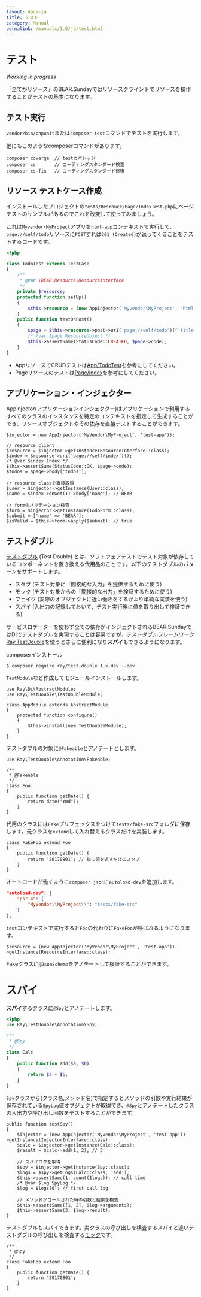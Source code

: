 ```yaml
---
layout: docs-ja
title: テスト
category: Manual
permalink: /manuals/1.0/ja/test.html
---
```


# テスト

*Working in progress*

「全てがリソース」のBEAR.Sundayではリソースクライントでリソースを操作することがテストの基本になります。

## テスト実行
`vendor/bin/phpunit`または`composer test`コマンドでテストを実行します。

他にもこのようなcomposerコマンドがあります。

```
composer coverge  // testカバレッジ
composer cs       // コーディングスタンダード検査
composer cs-fix   // コーディングスタンダード修復
```

## リソース	テストケース作成

インストールしたプロジェクトの`tests/Resrouce/Page/IndexTest.php`にページテストのサンプルがあるのでこれを改変して使ってみましょう。

これは`Myvendor\MyProject`アプリを`html-app`コンテキストで実行して、`page://self/todo`リソースに`POST`すれば`201 (Created)`が返ってくることをテストするコードです。

```php
<?php

class TodoTest extends TestCase
{
    /**
     * @var \BEAR\Resource\ResourceInterface
     */
    private $resource;
    protected function setUp()
    {
        $this->resource = (new AppInjector('Myvendor\MyProject', 'html-app'))->getInstance(ResourceInterface::class);
    }
    public function testOnPost()
    {
        $page = $this->resource->post->uri('page://self/todo')(['title' => 'test']);
        /* @var $page ResourceObject */
        $this->assertSame(StatusCode::CREATED, $page->code);
    }
}
```

 * AppリソースでCRUDテストは[App/TodoTest](https://github.com/koriym/Polidog.Todo/blob/master/tests/Resource/App/TodoTest.php)を参考にしてください。
 * Pageリソースのテストは[Page/Index](https://github.com/koriym/Polidog.Todo/blob/master/tests/Resource/Page/IndexTest.php)を参考にしてください。

## アプリケーション・インジェクター

AppInjector(アプリケーションインジェクター)はアプリケーションで利用するすべてのクラスのインスタンスを特定のコンテキストを指定して生成することができ、リソースオブジェクトやその依存を直接テストすることができます。

```php?start_inline
$injector = new AppInjector('MyVendor\MyProject', 'test-app'));

// resource client
$resource = $injector->getInstance(ResourceInterface::class);
$index = $resource->uri('page://self/index')();
/* @var $index Index */
$this->assertSame(StatusCode::OK, $page->code);
$todos = $page->body['todos'];

// resource classを直接取得
$user = $injector->getInstance(User::class);
$name = $index->onGet(1)->body['name']; // BEAR

// formのバリデーション検査
$form = $injector->getInstance(TodoForm::class);
$submit = ['name' => 'BEAR'];
$isValid = $this->form->apply($submit); // true
```

## テストダブル

[テストダブル](https://ja.wikipedia.org/wiki/%E3%83%86%E3%82%B9%E3%83%88%E3%83%80%E3%83%96%E3%83%AB) (Test Double) とは、ソフトウェアテストでテスト対象が依存しているコンポーネントを置き換える代用品のことです。以下のテストダブルのパターンをサポートします。

 * スタブ (テスト対象に「間接的な入力」を提供するために使う)
 * モック (テスト対象からの「間接的な出力」を検証するために使う)
 * フェイク (実際のオブジェクトに近い働きをするがより単純な実装を使う)
 * スパイ (入出力の記録しておいて、テスト実行後に値を取り出して検証できる)

サービスロケーターを使わず全ての依存がインジェクトされるBEAR.SundayではDIでテストダブルを実現することは容易ですが、テストダブルフレームワーク[Ray.TestDouble](https://github.com/ray-di/Ray.TestDouble)を使うとさらに便利になり**スパイ**もできるようになります。

composerインストール

```
$ composer require ray/test-double 1.x-dev --dev
```

`TestModule`など作成してモジュールインストールします。

```php?start_inline
use Ray\Di\AbstractModule;
use Ray\TestDouble\TestDoubleModule;

class AppModule extends AbstractModule
{
    protected function configure()
    {
        $this->install(new TestDoubleModule);
    }
}
```

テストダブルの対象に`@Fakeable`とアノテートとします。

```php?start_inline
use Ray\TestDouble\Annotation\Fakeable;

/**
 * @Fakeable
 */
class Foo
{
    public function getDate() {
        return date("Ymd");
    }
}
```

代用のクラスには`Fake`プリフェックスをつけて`tests/fake-src`フォルダに保存します。元クラスを`extend`して入れ替えるクラスだけを実装します。

```php?start_inline
class FakeFoo extend Foo
{
    public function getDate() {
        return '20170801'; // 単に値を返すだけのスタブ
    }
}
```

オートロードが働くように`composer.json`に`autoload-dev`を追加します。

```json
"autoload-dev": {
    "psr-4": {
        "MyVendor\\MyProject\\": "tests/fake-src"
    }
},
```

`test`コンテキストで実行すると`Foo`の代わりに`FakeFoo`が呼ばれるようになります。

```php?start_inline
$resource = (new AppInjector('MyVendor\MyProject', 'test-app'))->getInstance(ResourceInterface::class);
```
Fakeクラスに`@JsonSchema`をアノテートして検証することができます。

# スパイ

**スパイ**するクラスに`@Spy`とアノテートします。

```php
<?php
use Ray\TestDouble\Annotation\Spy;

/**
 * @Spy
 */
class Calc
{
    public function add($a, $b)
    {
        return $a + $b;
    }
}
```

`Spy`クラスから(クラス名,メソッド名)で指定するとメソッドの引数や実行結果が保存されている`SpyLog`値オブジェクトが取得でき、`@Spy`とアノテートしたクラスの入出力や呼び出し回数をテストすることができます。

```php?start_inline
public function testSpy()
{
    $injector = (new AppInjector('MyVendor\MyProject', 'test-app'))->getInstance(InjectorInterface::class);
    $calc = $injector->getInstance(Calc::class);
    $result = $calc->add(1, 2); // 3

    // スパイログを取得
    $spy = $injector->getInstance(Spy::class);
    $logs = $spy->getLogs(Calc::class, 'add');
    $this->assertSame(1, count($logs)); // call time
    /* @var $log SpyLog */
    $log = $logs[0]; // first call log

    // メソッドがコールされた時の引数と結果を検査
    $this->assertSame([1, 2], $log->arguments);
    $this->assertSame(3, $log->result);
}
```

テストダブルもスパイできます。実クラスの呼び出しを検査するスパイと違いテストダブルの呼び出しを検査する[モック](https://ja.wikipedia.org/wiki/%E3%83%A2%E3%83%83%E3%82%AF%E3%82%AA%E3%83%96%E3%82%B8%E3%82%A7%E3%82%AF%E3%83%88)です。

```php?start_inline
/**
 * @Spy
 */
class FakeFoo extend Foo
{
    public function getDate() {
        return '20170801';
    }
}
```
